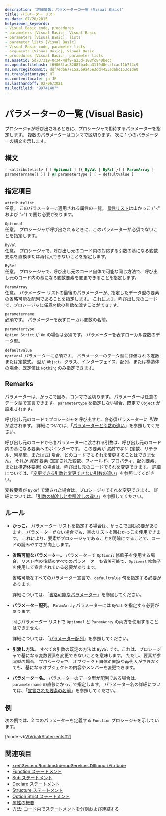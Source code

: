 ```yaml
---
description: '詳細情報: パラメーターの一覧 (Visual Basic)'
title: パラメーター リスト
ms.date: 07/20/2015
helpviewer_keywords:
- Visual Basic code, procedures
- parameters [Visual Basic], Visual Basic
- parameters [Visual Basic], lists
- parameter lists [Visual Basic]
- Visual Basic code, parameter lists
- arguments [Visual Basic], Visual Basic
- procedures [Visual Basic], parameter lists
ms.assetid: 5d737319-0c34-4df9-a23d-188fc840becd
ms.openlocfilehash: f69063fac82887ba4da3119d8ec4fcac11b7f4c9
ms.sourcegitcommit: ddf7edb67715a5b9a45e3dd44536dabc153c1de0
ms.translationtype: HT
ms.contentlocale: ja-JP
ms.lasthandoff: 02/06/2021
ms.locfileid: "99741407"
---
```

# <a name="parameter-list-visual-basic"></a>パラメーターの一覧 (Visual Basic)

プロシージャが呼び出されるときに、プロシージャで期待するパラメーターを指定します。 複数のパラメーターはコンマで区切ります。 次に 1 つのパラメーターの構文を示します。

## <a name="syntax"></a>構文

```vb
[ <attributelist> ] [ Optional ] [{ ByVal | ByRef }] [ ParamArray ]
parametername[( )] [ As parametertype ] [ = defaultvalue ]
```

## <a name="parts"></a>指定項目

`attributelist`  
任意。 このパラメーターに適用される属性の一覧。 [属性リスト](attribute-list.md)は山かっこ ("`<`" および "`>`") で囲む必要があります。

`Optional`  
任意。 プロシージャが呼び出されるときに、このパラメーターが必須でないことを指定します。

`ByVal`  
任意。 プロシージャで、呼び出し元のコード内の対応する引数の基になる変数要素を置換または再代入できないことを指定します。

`ByRef`  
任意。 プロシージャで、呼び出し元のコード自体で可能な同じ方法で、呼び出し元のコード内の基になる変数要素を変更できることを指定します。

`ParamArray`  
任意。 パラメーター リストの最後のパラメーターが、指定したデータ型の要素の省略可能な配列であることを指定します。 これにより、呼び出し元のコードで、プロシージャに任意の数の引数を渡すことができます。

`parametername`  
必須です。 パラメーターを表すローカル変数の名前。

`parametertype`  
`Option Strict` が `On` の場合は必須です。 パラメーターを表すローカル変数のデータ型。

`defaultvalue`  
`Optional` パラメーターに必須です。 パラメーターのデータ型に評価される定数または定数式。 型が `Object`、クラス、インターフェイス、配列、または構造体の場合、既定値は `Nothing` のみ指定できます。

## <a name="remarks"></a>Remarks

パラメーターは、かっこで囲み、コンマで区切ります。 パラメーターは任意のデータ型で宣言できます。 `parametertype` を指定しない場合、既定で `Object` が設定されます。

呼び出し元のコードでプロシージャを呼び出すと、各必須パラメーターに *引数* が渡されます。 詳細については、「[パラメーターと引数の違い](../../programming-guide/language-features/procedures/differences-between-parameters-and-arguments.md)」を参照してください。

呼び出し元のコードから各パラメーターに渡される引数は、呼び出し元のコード内の基になる要素へのポインターです。 この要素が *変数でない* (定数、リテラル、列挙型、または式) 場合、どのコードでもそれを変更することはできません。 それが *変数* 要素 (宣言された変数、フィールド、プロパティ、配列要素、または構造体要素) の場合は、呼び出し元のコードでそれを変更できます。 詳細については、「[変更できる引数と変更できない引数の違い](../../programming-guide/language-features/procedures/differences-between-modifiable-and-nonmodifiable-arguments.md)」を参照してください。

変数要素が `ByRef` で渡された場合は、プロシージャでそれを変更できます。 詳細については、「[引数の値渡しと参照渡しの違い](../../programming-guide/language-features/procedures/differences-between-passing-an-argument-by-value-and-by-reference.md)」を参照してください。

## <a name="rules"></a>ルール

- **かっこ。** パラメーター リストを指定する場合は、かっこで囲む必要があります。 パラメーターがない場合でも、空のリストを囲むかっこを使用できます。 これにより、要素がプロシージャであることを明確にすることで、コードの読みやすさが向上します。

- **省略可能なパラメーター。** パラメーターで `Optional` 修飾子を使用する場合、リスト内の後続のすべてのパラメーターも省略可能で、`Optional` 修飾子を使用して宣言されている必要があります。

     省略可能なすべてのパラメーター宣言で、`defaultvalue` 句を指定する必要があります。

     詳細については、「[省略可能なパラメーター](../../programming-guide/language-features/procedures/optional-parameters.md)」を参照してください。

- **パラメーター配列。** `ParamArray` パラメーターには `ByVal` を指定する必要があります。

     同じパラメーター リストで `Optional` と `ParamArray` の両方を使用することはできません。

     詳細については、「[パラメーター配列](../../programming-guide/language-features/procedures/parameter-arrays.md)」を参照してください。

- **引渡し方法。** すべての引数の既定の方法は `ByVal` です。これは、プロシージャで基になる変数要素を変更できないことを意味します。 ただし、要素が参照型の場合、プロシージャで、オブジェクト自体の置換や再代入ができなくても、基になるオブジェクトの内容やメンバーを変更できます。

- **パラメーター名。** パラメーターのデータ型が配列である場合は、`parametername` の直後にかっこで指定します。 パラメーター名の詳細については、「[宣言された要素の名前](../../programming-guide/language-features/declared-elements/declared-element-names.md)」を参照してください。

## <a name="example"></a>例

次の例では、2 つのパラメーターを定義する `Function` プロシージャを示しています。

[!code-vb[VbVbalrStatements#2](~/samples/snippets/visualbasic/VS_Snippets_VBCSharp/VbVbalrStatements/VB/Class1.vb#2)]

## <a name="see-also"></a>関連項目

- <xref:System.Runtime.InteropServices.DllImportAttribute>
- [Function ステートメント](function-statement.md)
- [Sub ステートメント](sub-statement.md)
- [Declare ステートメント](declare-statement.md)
- [Structure ステートメント](structure-statement.md)
- [Option Strict ステートメント](option-strict-statement.md)
- [属性の概要](../../programming-guide/concepts/attributes/index.md)
- [方法: コード内でステートメントを分割および連結する](../../programming-guide/program-structure/how-to-break-and-combine-statements-in-code.md)
